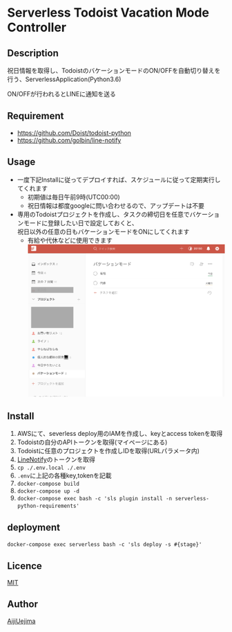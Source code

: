 Serverless Todoist Vacation Mode Controller
====

## Description

祝日情報を取得し、TodoistのバケーションモードのON/OFFを自動切り替えを行う、ServerlessApplication(Python3.6)

ON/OFFが行われるとLINEに通知を送る

## Requirement

- https://github.com/Doist/todoist-python
- https://github.com/golbin/line-notify

## Usage

- 一度下記Installに従ってデプロイすれば、スケジュールに従って定期実行してくれます
    - 初期値は毎日午前9時(UTC00:00)
    - 祝日情報は都度googleに問い合わせるので、アップデートは不要
- 専用のTodoistプロジェクトを作成し、タスクの締切日を任意でバケーションモードに登録したい日で設定しておくと、  
祝日以外の任意の日もバケーションモードをONにしてくれます
    - 有給や代休などに使用できます
    ![vacation_mode_pj.png](./readme_vacation_mode_pj.png)

## Install

1. AWSにて、severless deploy用のIAMを作成し、keyとaccess tokenを取得 
2. Todoistの自分のAPIトークンを取得(マイページにある)
3. Todoistに任意のプロジェクトを作成しIDを取得(URLパラメータ内)
4. [LineNotify](https://notify-bot.line.me/my/)のトークンを取得
5. `cp ./.env.local ./.env`
6. `.env`に上記の各種key,tokenを記載
7. `docker-compose build`
8. `docker-compose up -d`
9. `docker-compose exec bash -c 'sls plugin install -n serverless-python-requirements'`

## deployment

`docker-compose exec serverless bash -c 'sls deploy -s #{stage}'`

## Licence

[MIT](https://github.com/aiji42/serverless-auto-control-todoist/blob/master/LICENSE)

## Author

[AijiUejima](https://github.com/aiji42)
